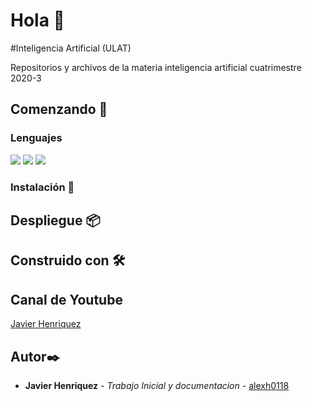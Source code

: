 # Hola  👋


#Inteligencia Artificial (ULAT)

Repositorios y archivos de la materia inteligencia artificial cuatrimestre 2020-3

## Comenzando 🚀

### Lenguajes 

  <img src="https://img.shields.io/badge/-Python-FFD43B?style=for-the-badge&logo=python&logoColor=white&labelColor=4B8BBE" />
  <img src="https://img.shields.io/badge/-Github-181717?style=for-the-badge&logo=GitHub&logoColor=white"/>
  <img src="https://img.shields.io/badge/-Jupyter%20Notebooks-c78f02?style=for-the-badge&logo=jupyter&logoColor=white"/>

### Instalación 🔧


## Despliegue 📦



## Construido con 🛠️

## Canal de Youtube

[Javier Henriquez](https://www.youtube.com/channel/UCz2kmzQzR7pmDeffjq23vDg/featured?view_as=subscriber)

## Autor✒️

* **Javier Henriquez** - *Trabajo Inicial y documentacion* - [alexh0118](https://github.com/alexh0118)


